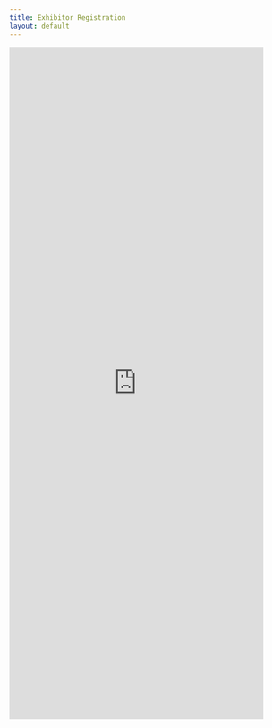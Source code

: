 ```yaml
---
title: Exhibitor Registration
layout: default
---
```

<p><iframe src="https://docs.google.com/gview?url=https://alfordmemorialrc.github.io/hamfest/files/Exhibitor-HamFest-Registration-2021.pdf&embedded=true" width="90%" height="1200px" frameborder="0" allowfullscreen="true" mozallowfullscreen="true" webkitallowfullscreen="true"></iframe></p>
